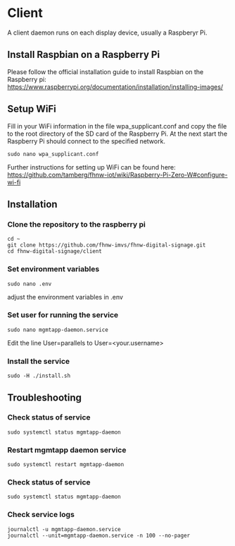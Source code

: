 # Client
A client daemon runs on each display device, usually a Raspberyr Pi.

## Install Raspbian on a Raspberry Pi 
Please follow the official installation guide to install Raspbian on the Raspberry pi:
https://www.raspberrypi.org/documentation/installation/installing-images/


## Setup WiFi
Fill in your WiFi information in the file wpa_supplicant.conf and copy the file to the root directory of the SD card of the Raspberry Pi. At the next start the Raspberry Pi should connect to the specified network. 
```
sudo nano wpa_supplicant.conf
```

Further instructions for setting up WiFi can be found here:
https://github.com/tamberg/fhnw-iot/wiki/Raspberry-Pi-Zero-W#configure-wi-fi

## Installation

### Clone the repository to the raspberry pi
```
cd ~
git clone https://github.com/fhnw-imvs/fhnw-digital-signage.git
cd fhnw-digital-signage/client
```

### Set environment variables
```
sudo nano .env
```
adjust the environment variables in .env

### Set user for running the service
```
sudo nano mgmtapp-daemon.service
```
Edit the line User=parallels to User=<your.username>

### Install the service

```
sudo -H ./install.sh
```
## Troubleshooting

### Check status of service
```
sudo systemctl status mgmtapp-daemon
```

### Restart mgmtapp daemon service
```
sudo systemctl restart mgmtapp-daemon
```
### Check status of service
```
sudo systemctl status mgmtapp-daemon
```

### Check service logs
```
journalctl -u mgmtapp-daemon.service 
journalctl --unit=mgmtapp-daemon.service -n 100 --no-pager
```
